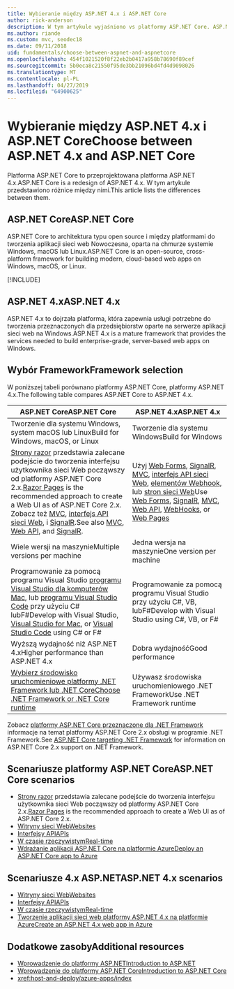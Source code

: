 ```yaml
---
title: Wybieranie między ASP.NET 4.x i ASP.NET Core
author: rick-anderson
description: W tym artykule wyjaśniono vs platformy ASP.NET Core. ASP.NET 4.x i jak dokonać wyboru między nimi.
ms.author: riande
ms.custom: mvc, seodec18
ms.date: 09/11/2018
uid: fundamentals/choose-between-aspnet-and-aspnetcore
ms.openlocfilehash: 454f1021520f8f22eb2b0417a958b78690f89cef
ms.sourcegitcommit: 5b0eca8c21550f95de3bb21096bd4fd4d9098026
ms.translationtype: MT
ms.contentlocale: pl-PL
ms.lasthandoff: 04/27/2019
ms.locfileid: "64900625"
---
```

# <a name="choose-between-aspnet-4x-and-aspnet-core"></a><span data-ttu-id="6b266-103">Wybieranie między ASP.NET 4.x i ASP.NET Core</span><span class="sxs-lookup"><span data-stu-id="6b266-103">Choose between ASP.NET 4.x and ASP.NET Core</span></span>

<span data-ttu-id="6b266-104">Platforma ASP.NET Core to przeprojektowana platforma ASP.NET 4.x.</span><span class="sxs-lookup"><span data-stu-id="6b266-104">ASP.NET Core is a redesign of ASP.NET 4.x.</span></span> <span data-ttu-id="6b266-105">W tym artykule przedstawiono różnice między nimi.</span><span class="sxs-lookup"><span data-stu-id="6b266-105">This article lists the differences between them.</span></span>

## <a name="aspnet-core"></a><span data-ttu-id="6b266-106">ASP.NET Core</span><span class="sxs-lookup"><span data-stu-id="6b266-106">ASP.NET Core</span></span>

<span data-ttu-id="6b266-107">ASP.NET Core to architektura typu open source i między platformami do tworzenia aplikacji sieci web Nowoczesna, oparta na chmurze systemie Windows, macOS lub Linux.</span><span class="sxs-lookup"><span data-stu-id="6b266-107">ASP.NET Core is an open-source, cross-platform framework for building modern, cloud-based web apps on Windows, macOS, or Linux.</span></span>

[!INCLUDE[](~/includes/benefits.md)]

## <a name="aspnet-4x"></a><span data-ttu-id="6b266-108">ASP.NET 4.x</span><span class="sxs-lookup"><span data-stu-id="6b266-108">ASP.NET 4.x</span></span>

<span data-ttu-id="6b266-109">ASP.NET 4.x to dojrzała platforma, która zapewnia usługi potrzebne do tworzenia przeznaczonych dla przedsiębiorstw oparte na serwerze aplikacji sieci web na Windows.</span><span class="sxs-lookup"><span data-stu-id="6b266-109">ASP.NET 4.x is a mature framework that provides the services needed to build enterprise-grade, server-based web apps on Windows.</span></span>

## <a name="framework-selection"></a><span data-ttu-id="6b266-110">Wybór Framework</span><span class="sxs-lookup"><span data-stu-id="6b266-110">Framework selection</span></span>

<span data-ttu-id="6b266-111">W poniższej tabeli porównano platformy ASP.NET Core, platformy ASP.NET 4.x.</span><span class="sxs-lookup"><span data-stu-id="6b266-111">The following table compares ASP.NET Core to ASP.NET 4.x.</span></span>

| <span data-ttu-id="6b266-112">ASP.NET Core</span><span class="sxs-lookup"><span data-stu-id="6b266-112">ASP.NET Core</span></span> | <span data-ttu-id="6b266-113">ASP.NET 4.x</span><span class="sxs-lookup"><span data-stu-id="6b266-113">ASP.NET 4.x</span></span> |
|---|---|
|<span data-ttu-id="6b266-114">Tworzenie dla systemu Windows, system macOS lub Linux</span><span class="sxs-lookup"><span data-stu-id="6b266-114">Build for Windows, macOS, or Linux</span></span>|<span data-ttu-id="6b266-115">Tworzenie dla systemu Windows</span><span class="sxs-lookup"><span data-stu-id="6b266-115">Build for Windows</span></span>|
|<span data-ttu-id="6b266-116">[Strony razor](xref:razor-pages/index) przedstawia zalecane podejście do tworzenia interfejsu użytkownika sieci Web począwszy od platformy ASP.NET Core 2.x.</span><span class="sxs-lookup"><span data-stu-id="6b266-116">[Razor Pages](xref:razor-pages/index) is the recommended approach to create a Web UI as of ASP.NET Core 2.x.</span></span> <span data-ttu-id="6b266-117">Zobacz też [MVC](xref:mvc/overview), [interfejs API sieci Web](xref:tutorials/first-web-api), i [SignalR](xref:signalr/introduction).</span><span class="sxs-lookup"><span data-stu-id="6b266-117">See also [MVC](xref:mvc/overview), [Web API](xref:tutorials/first-web-api), and [SignalR](xref:signalr/introduction).</span></span>|<span data-ttu-id="6b266-118">Użyj [Web Forms](/aspnet/web-forms), [SignalR](/aspnet/signalr), [MVC](/aspnet/mvc), [interfejs API sieci Web](/aspnet/web-api/), [elementów Webhook](/aspnet/webhooks/), lub [stron sieci Web](/aspnet/web-pages)</span><span class="sxs-lookup"><span data-stu-id="6b266-118">Use [Web Forms](/aspnet/web-forms), [SignalR](/aspnet/signalr), [MVC](/aspnet/mvc), [Web API](/aspnet/web-api/), [WebHooks](/aspnet/webhooks/), or [Web Pages](/aspnet/web-pages)</span></span>|
|<span data-ttu-id="6b266-119">Wiele wersji na maszynie</span><span class="sxs-lookup"><span data-stu-id="6b266-119">Multiple versions per machine</span></span>|<span data-ttu-id="6b266-120">Jedna wersja na maszynie</span><span class="sxs-lookup"><span data-stu-id="6b266-120">One version per machine</span></span>|
|<span data-ttu-id="6b266-121">Programowanie za pomocą programu Visual Studio [programu Visual Studio dla komputerów Mac](https://visualstudio.microsoft.com/vs/mac/), lub [programu Visual Studio Code](https://code.visualstudio.com/) przy użyciu C# lubF#</span><span class="sxs-lookup"><span data-stu-id="6b266-121">Develop with Visual Studio, [Visual Studio for Mac](https://visualstudio.microsoft.com/vs/mac/), or [Visual Studio Code](https://code.visualstudio.com/) using C# or F#</span></span>|<span data-ttu-id="6b266-122">Programowanie za pomocą programu Visual Studio przy użyciu C#, VB, lubF#</span><span class="sxs-lookup"><span data-stu-id="6b266-122">Develop with Visual Studio using C#, VB, or F#</span></span>|
|<span data-ttu-id="6b266-123">Wyższą wydajność niż ASP.NET 4.x</span><span class="sxs-lookup"><span data-stu-id="6b266-123">Higher performance than ASP.NET 4.x</span></span>|<span data-ttu-id="6b266-124">Dobra wydajność</span><span class="sxs-lookup"><span data-stu-id="6b266-124">Good performance</span></span>|
|[<span data-ttu-id="6b266-125">Wybierz środowisko uruchomieniowe platformy .NET Framework lub .NET Core</span><span class="sxs-lookup"><span data-stu-id="6b266-125">Choose .NET Framework or .NET Core runtime</span></span>](/dotnet/standard/choosing-core-framework-server)|<span data-ttu-id="6b266-126">Używasz środowiska uruchomieniowego .NET Framework</span><span class="sxs-lookup"><span data-stu-id="6b266-126">Use .NET Framework runtime</span></span>|

<span data-ttu-id="6b266-127">Zobacz [platformy ASP.NET Core przeznaczone dla .NET Framework](xref:index#target-framework) informacje na temat platformy ASP.NET Core 2.x obsługi w programie .NET Framework.</span><span class="sxs-lookup"><span data-stu-id="6b266-127">See [ASP.NET Core targeting .NET Framework](xref:index#target-framework) for information on ASP.NET Core 2.x support on .NET Framework.</span></span>

## <a name="aspnet-core-scenarios"></a><span data-ttu-id="6b266-128">Scenariusze platformy ASP.NET Core</span><span class="sxs-lookup"><span data-stu-id="6b266-128">ASP.NET Core scenarios</span></span>

* <span data-ttu-id="6b266-129">[Strony razor](xref:razor-pages/index) przedstawia zalecane podejście do tworzenia interfejsu użytkownika sieci Web począwszy od platformy ASP.NET Core 2.x.</span><span class="sxs-lookup"><span data-stu-id="6b266-129">[Razor Pages](xref:razor-pages/index) is the recommended approach to create a Web UI as of ASP.NET Core 2.x.</span></span>
* [<span data-ttu-id="6b266-130">Witryny sieci Web</span><span class="sxs-lookup"><span data-stu-id="6b266-130">Websites</span></span>](xref:tutorials/first-mvc-app/index)
* [<span data-ttu-id="6b266-131">Interfejsy API</span><span class="sxs-lookup"><span data-stu-id="6b266-131">APIs</span></span>](xref:tutorials/first-web-api)
* [<span data-ttu-id="6b266-132">W czasie rzeczywistym</span><span class="sxs-lookup"><span data-stu-id="6b266-132">Real-time</span></span>](xref:signalr/index)
* [<span data-ttu-id="6b266-133">Wdrażanie aplikacji ASP.NET Core na platformie Azure</span><span class="sxs-lookup"><span data-stu-id="6b266-133">Deploy an ASP.NET Core app to Azure</span></span>](/azure/app-service/app-service-web-get-started-dotnet)

## <a name="aspnet-4x-scenarios"></a><span data-ttu-id="6b266-134">Scenariusze 4.x ASP.NET</span><span class="sxs-lookup"><span data-stu-id="6b266-134">ASP.NET 4.x scenarios</span></span>

* [<span data-ttu-id="6b266-135">Witryny sieci Web</span><span class="sxs-lookup"><span data-stu-id="6b266-135">Websites</span></span>](/aspnet/mvc)
* [<span data-ttu-id="6b266-136">Interfejsy API</span><span class="sxs-lookup"><span data-stu-id="6b266-136">APIs</span></span>](/aspnet/web-api)
* [<span data-ttu-id="6b266-137">W czasie rzeczywistym</span><span class="sxs-lookup"><span data-stu-id="6b266-137">Real-time</span></span>](/aspnet/signalr)
* [<span data-ttu-id="6b266-138">Tworzenie aplikacji sieci web platformy ASP.NET 4.x na platformie Azure</span><span class="sxs-lookup"><span data-stu-id="6b266-138">Create an ASP.NET 4.x web app in Azure</span></span>](/azure/app-service/app-service-web-get-started-dotnet-framework)

## <a name="additional-resources"></a><span data-ttu-id="6b266-139">Dodatkowe zasoby</span><span class="sxs-lookup"><span data-stu-id="6b266-139">Additional resources</span></span>

* [<span data-ttu-id="6b266-140">Wprowadzenie do platformy ASP.NET</span><span class="sxs-lookup"><span data-stu-id="6b266-140">Introduction to ASP.NET</span></span>](/aspnet/overview)
* [<span data-ttu-id="6b266-141">Wprowadzenie do platformy ASP.NET Core</span><span class="sxs-lookup"><span data-stu-id="6b266-141">Introduction to ASP.NET Core</span></span>](xref:index)
* <xref:host-and-deploy/azure-apps/index>

